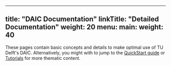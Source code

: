 
---
title: "DAIC Documentation"
linkTitle: "Detailed Documentation"
weight: 20
menu:
  main:
    weight: 40
---



These pages contain basic concepts and details to make optimal use of TU Delft's DAIC. Alternatively, you might with to jump to the [QuickStart guide](../quickstart) or [Tutorials](../tuorials) for more thematic content.

